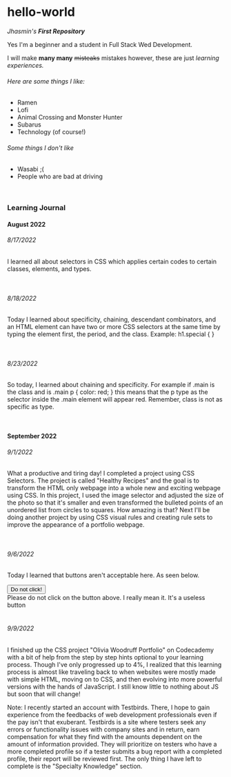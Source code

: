 # hello-world
*Jhasmin's* **_First Repository_**

Yes I'm a beginner and a student in Full Stack Wed Development. 

I will make **many many** ~~misteaks~~ mistakes however, these are just _learning experiences._ 

<h6>Here are some things I like:</h6>
   <ul>
     <li>Ramen</li>
     <li>Lofi</li>
     <li>Animal Crossing and Monster Hunter</li>
     <li>Subarus</li>
     <li>Technology (of course!)</li>
   </ul>
   
<h6>Some things I don't like</h6>
  <ul>
    <li>Wasabi ;(</li>
    <li>People who are bad at driving</li>
  </ul>

<main>

<br>
   <body>
      <h3>Learning Journal</h3>
      <h4>August 2022</h4>
         <h6>8/17/2022</h6>
            <p>
               I learned all about selectors in CSS which applies certain codes to certain classes, elements, and types.
            </p>
<br>
         <h6>8/18/2022</h6>
            <p>
               Today I learned about specificity, chaining, descendant combinators, and an HTML element can have two or more CSS selectors at the same time by typing
               the element first, the period, and the class. Example: h1.special { }
            </p>
<br>
         <h6>8/23/2022</h6>
            <p>
               So today, I learned about chaining and specificity. For example if .main is the class and is .main p { color: red; } this means that the p type as the 
               selector inside the .main element will appear red. Remember, class is not as specific as type. 
            </p>
<br>
    <h4>September 2022</h4>
         <h6>9/1/2022</h6>
            <p>
               What a productive and tiring day! I completed a project using CSS Selectors. The project is called "Healthy Recipes" and the goal is to transform the 
               HTML only webpage into a whole new and exciting webpage using CSS. In this project, I used the image selector and adjusted the size of the photo so that
               it's smaller and even transformed the bulleted points of an unordered list from circles to squares. How amazing is that? Next I'll be doing another
               project by using CSS visual rules and creating rule sets to improve the appearance of a portfolio webpage.
            </p>
<br>
         <h6>9/6/2022</h6>
            <p>
            Today I learned that buttons aren't acceptable here. As seen below.
            </p> 
      <button>Do not click!</button>
            <aside>Please do not click on the button above. I really mean it. It's a useless button</aside>
<br>
         <h6>9/9/2022</h6>
            <p>
            I finished up the CSS project "Olivia Woodruff Portfolio" on Codecademy with a bit of help from the step by step hints optional to your learning process.
            Though I've only progressed up to 4%, I realized that this learning process is almost like traveling back to when websites were mostly made with simple 
            HTML, moving on to CSS, and then evolving into more powerful versions with the hands of JavaScript. I still know little to nothing about JS but soon that
            will change!
            </p>
            <p>
            Note: I recently started an account with Testbirds. There, I hope to gain experience from the feedbacks of web development professionals even if the pay
            isn't that exuberant. Testbirds is a site where testers seek any errors or functionality issues with company sites and in return, earn compensation for
            what they find with the amounts dependent on the amount of information provided. They will prioritize on testers who have a more completed profile so if a
            tester submits a bug report with a completed profile, their report will be reviewed first. The only thing I have left to complete is the "Specialty 
            Knowledge" section.
            </p>
         
    
</main>
